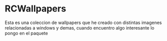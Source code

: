 # RCWallpapers
 Esta es una coleccion de wallpapers que he creado con distintas imagenes relacionadas a windows y demas, cuando encuentro algo interesante lo pongo en el paquete
